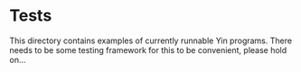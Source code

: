 # Tests

This directory contains examples of currently runnable Yin programs. There needs
to be some testing framework for this to be convenient, please hold on...
